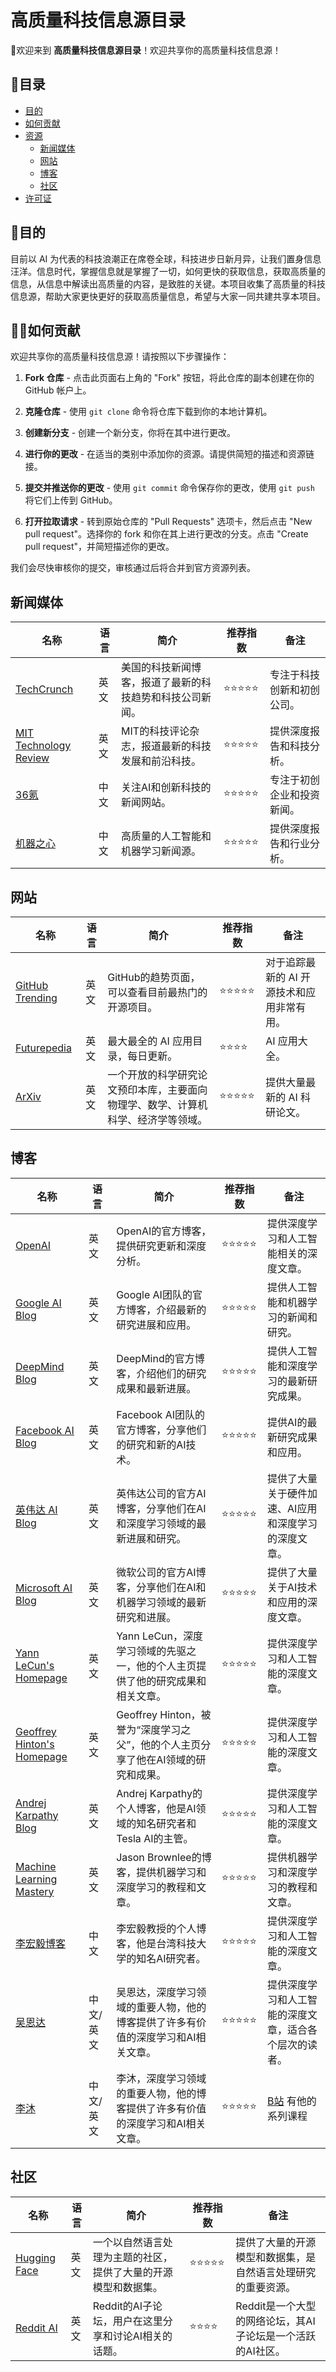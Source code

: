 # 高质量科技信息源目录

🎉欢迎来到 **高质量科技信息源目录**！欢迎共享你的高质量科技信息源！

## 📖目录

- [目的](#目的)
- [如何贡献](#如何贡献)
- [资源](#资源)
  - [新闻媒体](#新闻媒体)
  - [网站](#网站)
  - [博客](#博客)
  - [社区](#社区)
- [许可证](#许可证)

## 🎯目的

目前以 AI 为代表的科技浪潮正在席卷全球，科技进步日新月异，让我们置身信息汪洋。信息时代，掌握信息就是掌握了一切，如何更快的获取信息，获取高质量的信息，从信息中解读出高质量的内容，是致胜的关键。本项目收集了高质量的科技信息源，帮助大家更快更好的获取高质量信息，希望与大家一同共建共享本项目。

## 🙋‍♂️如何贡献

欢迎共享你的高质量科技信息源！请按照以下步骤操作：

1. **Fork 仓库** - 点击此页面右上角的 "Fork" 按钮，将此仓库的副本创建在你的 GitHub 帐户上。

2. **克隆仓库** - 使用 `git clone` 命令将仓库下载到你的本地计算机。

3. **创建新分支** - 创建一个新分支，你将在其中进行更改。

4. **进行你的更改** - 在适当的类别中添加你的资源。请提供简短的描述和资源链接。

5. **提交并推送你的更改** - 使用 `git commit` 命令保存你的更改，使用 `git push` 将它们上传到 GitHub。

6. **打开拉取请求** - 转到原始仓库的 "Pull Requests" 选项卡，然后点击 "New pull request"。选择你的 fork 和你在其上进行更改的分支。点击 "Create pull request"，并简短描述你的更改。

我们会尽快审核你的提交，审核通过后将合并到官方资源列表。

## 新闻媒体

| 名称 | 语言 | 简介 | 推荐指数 | 备注 |
| --- | --- | --- | --- | --- |
| [TechCrunch](https://techcrunch.com/) | 英文 | 美国的科技新闻博客，报道了最新的科技趋势和科技公司新闻。 | ⭐⭐⭐⭐⭐ | 专注于科技创新和初创公司。 |
| [MIT Technology Review](https://www.technologyreview.com/) | 英文 | MIT的科技评论杂志，报道最新的科技发展和前沿科技。 | ⭐⭐⭐⭐⭐ | 提供深度报告和科技分析。 |
| [36氪](https://36kr.com/) | 中文 | 关注AI和创新科技的新闻网站。 | ⭐⭐⭐⭐⭐ | 专注于初创企业和投资新闻。 |
| [机器之心](https://www.jiqizhixin.com/) |中文 | 高质量的人工智能和机器学习新闻源。 | ⭐⭐⭐⭐⭐ | 提供深度报告和行业分析。 |

## 网站
| 名称 | 语言 | 简介 | 推荐指数 | 备注 |
| --- | --- | --- | --- | --- |
| [GitHub Trending](https://github.com/trending) | 英文 | GitHub的趋势页面，可以查看目前最热门的开源项目。 | ⭐⭐⭐⭐⭐ | 对于追踪最新的 AI 开源技术和应用非常有用。 |
| [Futurepedia](https://www.futurepedia.io/) | 英文 | 最大最全的 AI 应用目录，每日更新。 | ⭐⭐⭐⭐ | AI 应用大全。 |
| [ArXiv](https://arxiv.org/) | 英文 | 一个开放的科学研究论文预印本库，主要面向物理学、数学、计算机科学、经济学等领域。 | ⭐⭐⭐⭐⭐ | 提供大量最新的 AI 科研论文。 |

## 博客

| 名称 | 语言 | 简介 | 推荐指数 | 备注 |
| --- | --- | --- | --- | --- |
| [OpenAI](https://openai.com/blog) | 英文 | OpenAI的官方博客，提供研究更新和深度分析。 | ⭐⭐⭐⭐⭐ | 提供深度学习和人工智能相关的深度文章。 |
| [Google AI Blog](https://ai.googleblog.com/) | 英文 | Google AI团队的官方博客，介绍最新的研究进展和应用。 | ⭐⭐⭐⭐⭐ | 提供人工智能和机器学习的新闻和研究。 |
| [DeepMind Blog](https://deepmind.com/blog) | 英文 | DeepMind的官方博客，介绍他们的研究成果和最新进展。 | ⭐⭐⭐⭐⭐ | 提供人工智能和深度学习的最新研究成果。 |
| [Facebook AI Blog](https://ai.facebook.com/blog) | 英文 | Facebook AI团队的官方博客，分享他们的研究和新的AI技术。 | ⭐⭐⭐⭐⭐ | 提供AI的最新研究成果和应用。 |
| [英伟达 AI Blog](https://blogs.nvidia.com/blog/category/deep-learning/) | 英文 | 英伟达公司的官方AI博客，分享他们在AI和深度学习领域的最新进展和研究。 | ⭐⭐⭐⭐⭐ | 提供了大量关于硬件加速、AI应用和深度学习的深度文章。 |
| [Microsoft AI Blog](https://blogs.microsoft.com/) | 英文 | 微软公司的官方AI博客，分享他们在AI和机器学习领域的最新研究和进展。 | ⭐⭐⭐⭐⭐ | 提供了大量关于AI技术和应用的深度文章。 |
| [Yann LeCun's Homepage](http://yann.lecun.com/) | 英文 | Yann LeCun，深度学习领域的先驱之一，他的个人主页提供了他的研究成果和相关文章。 | ⭐⭐⭐⭐⭐ | 提供深度学习和人工智能的深度文章。 |
| [Geoffrey Hinton's Homepage](https://www.cs.toronto.edu/~hinton/) | 英文 | Geoffrey Hinton，被誉为“深度学习之父”，他的个人主页分享了他在AI领域的研究和成果。 | ⭐⭐⭐⭐⭐ | 提供深度学习和人工智能的深度文章。 |
| [Andrej Karpathy Blog](https://karpathy.github.io/) | 英文 | Andrej Karpathy的个人博客，他是AI领域的知名研究者和Tesla AI的主管。 | ⭐⭐⭐⭐⭐ | 提供深度学习和人工智能的深度文章。 |
| [Machine Learning Mastery](https://machinelearningmastery.com/blog/) | 英文 | Jason Brownlee的博客，提供机器学习和深度学习的教程和文章。 | ⭐⭐⭐⭐⭐ | 提供机器学习和深度学习的教程和文章。 |
| [李宏毅博客](https://www.youtube.com/channel/UC2ggjtuuWvxrHHHiaDH1dlQ) | 中文 | 李宏毅教授的个人博客，他是台湾科技大学的知名AI研究者。 | ⭐⭐⭐⭐⭐ | 提供深度学习和人工智能的深度文章。 |
| [吴恩达](https://www.deeplearning.ai/blog/) | 中文/英文 | 吴恩达，深度学习领域的重要人物，他的博客提供了许多有价值的深度学习和AI相关文章。 | ⭐⭐⭐⭐⭐ | 提供深度学习和人工智能的深度文章，适合各个层次的读者。 |
| [李沐](https://www.zhihu.com/people/mli65) | 中文/英文 | 李沐，深度学习领域的重要人物，他的博客提供了许多有价值的深度学习和AI相关文章。 | ⭐⭐⭐⭐⭐ | [B站](https://space.bilibili.com/1567748478) 有他的系列课程 |


## 社区
| 名称 | 语言 | 简介 | 推荐指数 | 备注 |
| --- | --- | --- | --- | --- |
| [Hugging Face](https://huggingface.co/) | 英文 | 一个以自然语言处理为主题的社区，提供了大量的开源模型和数据集。 | ⭐⭐⭐⭐⭐ | 提供了大量的开源模型和数据集，是自然语言处理研究的重要资源。 |
| [Reddit AI](https://www.reddit.com/r/artificial/) | 英文 | Reddit的AI子论坛，用户在这里分享和讨论AI相关的话题。 | ⭐⭐⭐⭐ | Reddit是一个大型的网络论坛，其AI子论坛是一个活跃的AI社区。 |

